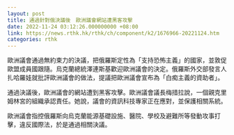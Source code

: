 ```yaml
---
layout: post
title: 通過針對俄決議後　歐洲議會網站遭黑客攻擊
date: 2022-11-24 03:12:26.000000000 +08:00
link: https://news.rthk.hk/rthk/ch/component/k2/1676966-20221124.htm
categories: rthk
---
```


歐洲議會通過無約束力的決議，把俄羅斯定性為「支持恐怖主義」的國家，並敦促歐盟成員國跟隨。烏克蘭總統澤連斯基歡迎歐洲議會的決定。俄羅斯外交部發言人扎哈羅娃就批評歐洲議會的做法，提議把歐洲議會宣布為「白痴主義的資助者」。

通過決議後，歐洲議會的網站遭到黑客攻擊。歐洲議會議長梅措拉說，一個親克里姆林宮的組織承認責任。她說，議會的資訊科技專家正在應對，並保護相關系統。

歐洲議會指控俄羅斯向烏克蘭能源基礎設施、醫院、學校及避難所等發動攻事打擊，違反國際法，於是通過相關決議。
